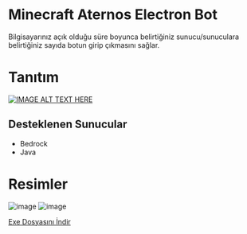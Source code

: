# Minecraft Aternos Electron Bot

Bilgisayarınız açık olduğu süre boyunca belirtiğiniz sunucu/sunuculara belirtiğiniz sayıda botun girip çıkmasını sağlar.

# Tanıtım

[![IMAGE ALT TEXT HERE](https://img.youtube.com/vi/R2FQdL6PzKA/0.jpg)](https://www.youtube.com/watch?v=R2FQdL6PzKA)

## Desteklenen Sunucular

- Bedrock 
- Java

# Resimler

![image](https://user-images.githubusercontent.com/63351166/211203878-42bd4c5c-0ad1-4e21-911e-ca138a49d4b9.png)
![image](https://user-images.githubusercontent.com/63351166/211203894-b7fe1736-a18f-420a-8cf8-abdbf9168641.png)

[Exe Dosyasını İndir](https://drive.google.com/file/d/11PbevLUPWWVz_qszS6hWDqC83CZjstFE/view?usp=sharing)
